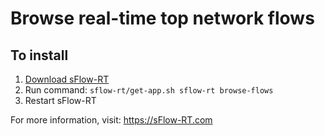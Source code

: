 # Browse real-time top network flows


## To install

1. [Download sFlow-RT](https://sflow-rt.com/download.php)
2. Run command: `sflow-rt/get-app.sh sflow-rt browse-flows`
3. Restart sFlow-RT

For more information, visit:
https://sFlow-RT.com
